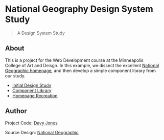 # National Geography Design System Study

> A Design System Study

## About

This is a project for the Web Development course at the Minneapolis College of Art and Deisgn. In this example, we dissect the excellent [National Geographic homepage](https://www.nationalgeographic.org/), and then develop a simple component library from our study.

- [Initial Design Study](https://davyjonesdesign.github.io/national-geographic-casestudy/assets/nat-geo-web-study.pdf)
- [Component Library](https://davyjonesdesign.github.io/national-geographic-casestudy/components/index.html)
- [Homepage Recreation](https://davyjonesdesign.github.io/national-geographic-casestudy/index.html)

## Author

Project Code: [Davy Jones](https://davyjonesdesign.com)

Source Design: [National Geographic](https://www.nationalgeographic.org)

